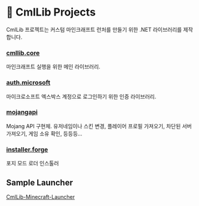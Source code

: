 # 🧊 CmlLib Projects

CmlLib 프로젝트는 커스텀 마인크래프트 런처를 만들기 위한 .NET 라이브러리를 제작합니다. 

### [cmllib.core](cmllib.core "mention")

마인크래프트 실행을 위한 메인 라이브러리.

### [auth.microsoft](auth.microsoft "mention")

마이크로소프트 엑스박스 계정으로 로그인하기 위한 인증 라이브러리.

### [mojangapi](mojangapi "mention")

Mojang API 구현체. 유저네임이나 스킨 변경, 플레이어 프로필 가져오기, 차단된 서버 가져오기, 게임 소유 확인, 등등등...

### [installer.forge](installer.forge "mention")

포지 모드 로더 인스톨러

## Sample Launcher

[CmlLib-Minecraft-Launcher](https://github.com/CmlLib/CmlLib-Minecraft-Launcher)
